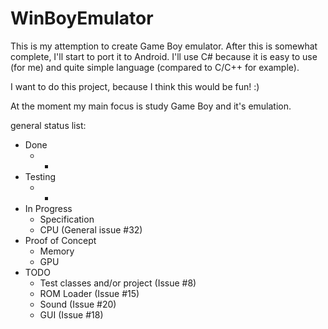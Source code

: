 # WinBoyEmulator
This is my attemption to create Game Boy emulator. After this is somewhat complete, I'll start to port it to Android. 
I'll use C# because it is easy to use (for me) and quite simple language (compared to C/C++ for example).

I want to do this project, because I think this would be fun! :)

At the moment my main focus is study Game Boy and it's emulation.

general status list:
* Done
    * - 
* Testing
    * - 
* In Progress
   *  Specification
   *  CPU (General issue #32)
* Proof of Concept
   * Memory
   * GPU
* TODO
    * Test classes and/or project   (Issue #8)
    * ROM Loader (Issue #15)
    * Sound (Issue #20)
    * GUI (Issue #18)
